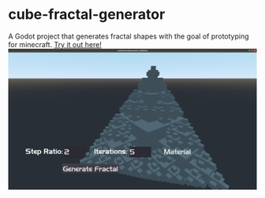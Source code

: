# cube-fractal-generator
A Godot project that generates fractal shapes with the goal of prototyping for minecraft.
[Try it out here!](https://www.benbowers.net/fractal/index.html)
![Demo Fractal](/pictures/Fractal.png)
